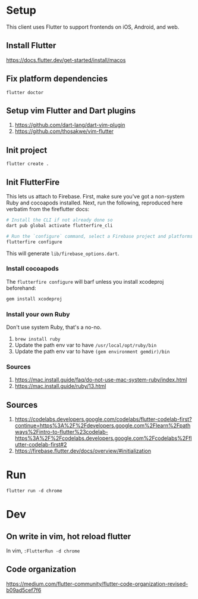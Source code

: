 # Setup
This client uses Flutter to support frontends on iOS, Android, and web.

## Install Flutter
https://docs.flutter.dev/get-started/install/macos

## Fix platform dependencies
`flutter doctor`

## Setup vim Flutter and Dart plugins
1. https://github.com/dart-lang/dart-vim-plugin
2. https://github.com/thosakwe/vim-flutter

## Init project
`flutter create .`

## Init FlutterFire
This lets us attach to Firebase.
First, make sure you've got a non-system Ruby and cocoapods installed.
Next, run the following, reproduced here verbatim from the fireflutter docs:
```bash
# Install the CLI if not already done so
dart pub global activate flutterfire_cli

# Run the `configure` command, select a Firebase project and platforms
flutterfire configure
```
This will generate `lib/firebase_options.dart`.

### Install cocoapods
The `flutterfire configure` will barf unless you install xcodeproj beforehand:
```bash
gem install xcodeproj
```

### Install your own Ruby
Don't use system Ruby, that's a no-no.
1. `brew install ruby`
2. Update the path env var to have `/usr/local/opt/ruby/bin`
3. Update the path env var to have `(gem environment gemdir)/bin`

### Sources
1. https://mac.install.guide/faq/do-not-use-mac-system-ruby/index.html
2. https://mac.install.guide/ruby/13.html

## Sources
1. https://codelabs.developers.google.com/codelabs/flutter-codelab-first?continue=https%3A%2F%2Fdevelopers.google.com%2Flearn%2Fpathways%2Fintro-to-flutter%23codelab-https%3A%2F%2Fcodelabs.developers.google.com%2Fcodelabs%2Fflutter-codelab-first#2
2. https://firebase.flutter.dev/docs/overview/#initialization

# Run
`flutter run -d chrome`

# Dev

## On write in vim, hot reload flutter
In vim,
`:FlutterRun -d chrome`

## Code organization
https://medium.com/flutter-community/flutter-code-organization-revised-b09ad5cef7f6

